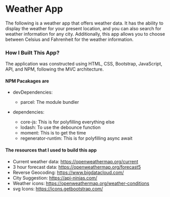 # Weather App

The following is a weather app that offers weather data.
It has the ability to display the weather for your present location, and you can also search for weather information for any city.
Additionally, this app allows you to choose between Celsius and Fahrenheit for the weather information.

### How I Built This App?

The application was constructed using HTML, CSS, Bootstrap, JavaScript, API, and NPM, following the MVC architecture.

#### NPM Pacakages are

-  devDependencies:

   -  parcel: The module bundler

-  dependencies:
   -  core-js: This is for polyfilling everything else
   -  lodash: To use the debounce function
   -  moment: This is to get the time
   -  regenerator-runtim: This is for polyfilling async await

#### The resources that I used to build this app

-  Current weather data: https://openweathermap.org/current
-  3 hour forecast data: https://openweathermap.org/forecast5
-  Reverse Geocoding: https://www.bigdatacloud.com/
-  City Suggestion: https://api-ninjas.com/
-  Weather icons: https://openweathermap.org/weather-conditions
-  svg Icons: https://icons.getbootstrap.com/
